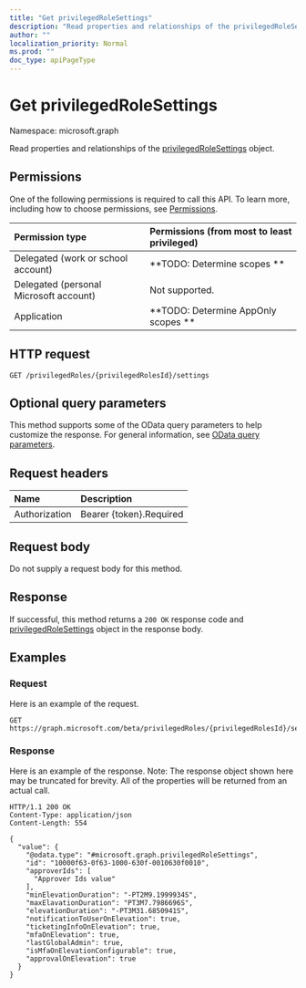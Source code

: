 ```yaml
---
title: "Get privilegedRoleSettings"
description: "Read properties and relationships of the privilegedRoleSettings object."
author: ""
localization_priority: Normal
ms.prod: ""
doc_type: apiPageType
---
```


# Get privilegedRoleSettings

Namespace: microsoft.graph

Read properties and relationships of the [privilegedRoleSettings](../resources/privilegedrolesettings.md) object.

## Permissions
One of the following permissions is required to call this API. To learn more, including how to choose permissions, see [Permissions](/concepts/permissions-reference.md).

|Permission type|Permissions (from most to least privileged)|
|:---|:---|
|Delegated (work or school account)|**TODO: Determine scopes **|
|Delegated (personal Microsoft account)|Not supported.|
|Application|**TODO: Determine AppOnly scopes **|

## HTTP request
<!-- {
  "blockType": "ignored"
}
-->
``` http
GET /privilegedRoles/{privilegedRolesId}/settings
```

## Optional query parameters
This method supports some of the OData query parameters to help customize the response. For general information, see [OData query parameters](/graph/query-parameters).

## Request headers
|Name|Description|
|:---|:---|
|Authorization|Bearer {token}.Required|

## Request body
Do not supply a request body for this method.

## Response
If successful, this method returns a `200 OK` response code and [privilegedRoleSettings](../resources/privilegedrolesettings.md) object in the response body.

## Examples

### Request
Here is an example of the request.
<!-- {
  "blockType": "request",
  "name": "get_privilegedrolesettings"
}
-->
``` http
GET https://graph.microsoft.com/beta/privilegedRoles/{privilegedRolesId}/settings
```

### Response
Here is an example of the response. Note: The response object shown here may be truncated for brevity. All of the properties will be returned from an actual call.
<!-- {
  "blockType": "response",
  "truncated": true,
  "@odata.type": "microsoft.graph.privilegedRoleSettings"
}
-->
``` http
HTTP/1.1 200 OK
Content-Type: application/json
Content-Length: 554

{
  "value": {
    "@odata.type": "#microsoft.graph.privilegedRoleSettings",
    "id": "10000f63-0f63-1000-630f-0010630f0010",
    "approverIds": [
      "Approver Ids value"
    ],
    "minElevationDuration": "-PT2M9.1999934S",
    "maxElavationDuration": "PT3M7.7986696S",
    "elevationDuration": "-PT3M31.6850941S",
    "notificationToUserOnElevation": true,
    "ticketingInfoOnElevation": true,
    "mfaOnElevation": true,
    "lastGlobalAdmin": true,
    "isMfaOnElevationConfigurable": true,
    "approvalOnElevation": true
  }
}
```

